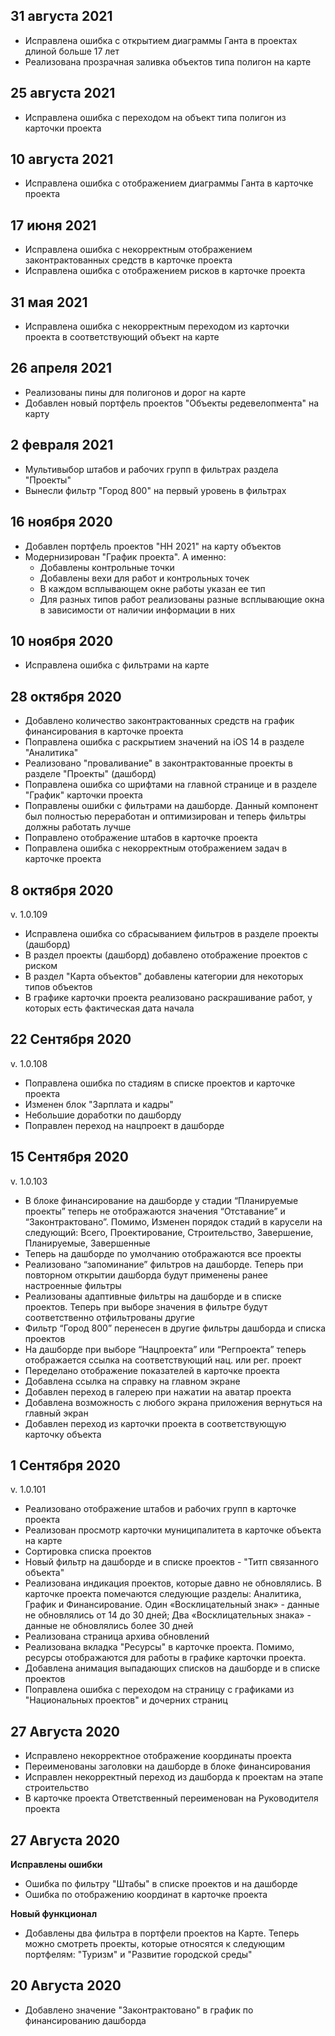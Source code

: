 ## 31 августа 2021
- Исправлена ошибка с открытием диаграммы Ганта в проектах длиной больше 17 лет
- Реализована прозрачная заливка объектов типа полигон на карте

## 25 августа 2021
- Исправлена ошибка с переходом на объект типа полигон из карточки проекта

## 10 августа 2021
- Исправлена ошибка с отображением диаграммы Ганта в карточке проекта

## 17 июня 2021
- Исправлена ошибка с некорректным отображением законтрактованных средств в карточке проекта
- Исправлена ошибка с отображением рисков в карточке проекта

## 31 мая 2021
- Исправлена ошибка с некорректным переходом из карточки проекта в соответствующий объект на карте

## 26 апреля 2021
- Реализованы пины для полигонов и дорог на карте
- Добавлен новый портфель проектов "Объекты редевелопмента" на карту 

## 2 февраля 2021
- Мультивыбор штабов и рабочих групп в фильтрах раздела "Проекты"
- Вынесли фильтр "Город 800" на первый уровень в фильтрах

## 16 ноября 2020
- Добавлен портфель проектов "НН 2021" на карту объектов
- Модернизирован "График проекта". А именно:
  - Добавлены контрольные точки
  - Добавлены вехи для работ и контрольных точек
  - В каждом всплывающем окне работы указан ее тип
  - Для разных типов работ реализованы разные всплывающие окна в зависимости от наличии информации в них

## 10 ноября 2020
- Исправлена ошибка с фильтрами на карте

## 28 октября 2020

- Добавлено количество законтрактованных средств на график финансирования в карточке проекта
- Поправлена ошибка с раскрытием значений на iOS 14 в разделе "Аналитика"
- Реализовано "проваливание" в законтрактованные проекты в разделе "Проекты" (дашборд)
- Поправлена ошибка со шрифтами на главной странице и в разделе "График" карточки проекта
- Поправлены ошибки с фильтрами на дашборде. Данный компонент был полностью переработан и оптимизирован и теперь фильтры должны работать лучше
- Поправлено отображение штабов в карточке проекта
- Поправлена ошибка с некорректным отображением задач в карточке проекта

## 8 октября 2020
v. 1.0.109
- Исправлена ошибка со сбрасыванием фильтров в разделе проекты (дашборд)
- В раздел проекты (дашборд) добавлено отображение проектов с риском
- В раздел "Карта объектов" добавлены категории для некоторых типов объектов
- В графике карточки проекта реализовано раскрашивание работ, у которых есть фактическая дата начала

## 22 Сентября 2020
v. 1.0.108
- Поправлена ошибка по стадиям в списке проектов и карточке проекта
- Изменен блок "Зарплата и кадры"
- Небольшие доработки по дашборду
- Поправлен переход на нацпроект в дашборде

## 15 Сентября 2020
v. 1.0.103
- В блоке финансирование на дашборде у стадии “Планируемые проекты” теперь не отображаются значения “Отставание” и “Законтрактовано”. Помимо, Изменен порядок стадий в карусели на следующий: Всего, Проектирование, Строительство, Завершение, Планируемые, Завершенные
- Теперь на дашборде по умолчанию отображаются все проекты
- Реализовано “запоминание” фильтров на дашборде. Теперь при повторном открытии дашборда будут применены ранее настроенные фильтры
- Реализованы адаптивные фильтры на дашборде и в списке проектов. Теперь при выборе значения в фильтре будут соответственно отфильтрованы другие
- Фильтр “Город 800” перенесен в другие фильтры дашборда и списка проектов
- На дашборде при выборе “Нацпроекта” или “Регпроекта” теперь отображается ссылка на соответствующий нац. или рег. проект
- Переделано отображение показателей в карточке проекта
- Добавлена ссылка на справку на главном экране
- Добавлен переход в галерею при нажатии на аватар проекта
- Добавлена возможность с любого экрана приложения вернуться на главный экран
- Добавлен переход из карточки проекта в соответствующую карточку объекта

## 1 Сентября 2020
v. 1.0.101
- Реализовано отображение штабов и рабочих групп в карточке проекта
- Реализован просмотр карточки муниципалитета в карточке объекта на карте
- Сортировка списка проектов 
- Новый фильтр на дашборде и в списке проектов - "Титп связанного объекта"
- Реализована индикация проектов, которые давно не обновлялись. В карточке проекта помечаются следующие разделы: Аналитика, График и Финансирование. Один «Восклицательный знак» - данные не обновлялись от 14 до 30 дней; Два «Восклицательных знака» - данные не обновлялись более 30 дней
- Реализована страница архива обновлений
- Реализована вкладка "Ресурсы" в карточке проекта. Помимо, ресурсы отображаются для работы в графике карточки проекта.
- Добавлена анимация выпадающих списков на дашборде и в списке проектов
- Поправлена ошибка с переходом на страницу с графиками из "Национальных проектов" и дочерних страниц

## 27 Августа 2020

- Исправлено некорректное отображение координаты проекта
- Переименованы заголовки на дашборде в блоке финансирования
- Исправлен некорректный переход из дашборда к проектам на этапе строительство
- В карточке проекта Ответственный переименован на Руководителя проекта

## 27 Августа 2020

**Исправлены ошибки**
- Ошибка по фильтру "Штабы" в списке проектов и на дашборде
- Ошибка по отображению координат в карточке проекта

**Новый функционал**
- Добавлены два фильтра в портфели проектов на Карте. Теперь можно смотреть проекты, которые относятся к следующим портфелям: "Туризм" и "Развитие городской среды"

## 20 Августа 2020

- Добавлено значение "Законтрактовано" в график по финансированию дашборда
